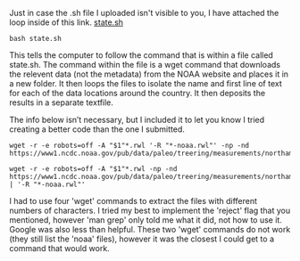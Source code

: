 Just in case the .sh file I uploaded isn't visible to you, I have attached the loop inside of this link. [state.sh](./state.sh)

```
bash state.sh
```
This tells the computer to follow the command that is within a file called state.sh. The command within the file is a wget command that downloads the relevent data (not the metadata) from the NOAA website and places it in a new folder. It then loops the files to isolate the name and first line of text for each of the data locations around the country. It then deposits the results in a separate textfile.


The info below isn’t necessary, but I included it to let you know I tried creating a better code than the one I submitted.
```
wget -r -e robots=off -A "$1"*.rwl '-R "*-noaa.rwl"' -np -nd https://www1.ncdc.noaa.gov/pub/data/paleo/treering/measurements/northamerica/usa/
```
```
wget -r -e robots=off -A "$1"*.rwl -np -nd https://www1.ncdc.noaa.gov/pub/data/paleo/treering/measurements/northamerica/usa/ | '-R "*-noaa.rwl"'
```
I had to use four 'wget' commands to extract the files with different numbers of characters. I tried my best to implement the 'reject' flag that you mentioned, however 'man grep' only told me what it did, not how to use it. Google was also less than helpful. These two 'wget' commands do not work (they still list the 'noaa' files), however it was the closest I could get to a command that would work. 
